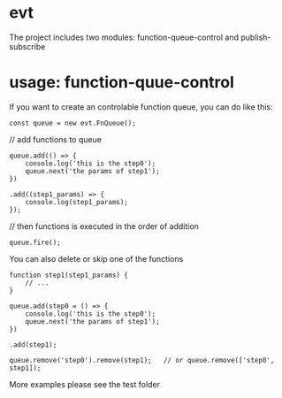 # evt

The project includes two modules: function-queue-control and publish-subscribe

# usage: function-quue-control

If you want to create an controlable function queue, you can do like this:

    const queue = new evt.FnQueue();
  
  // add functions to queue
  
    queue.add(() => {
        console.log('this is the step0');
        queue.next('the params of step1');
    })
    
    .add((step1_params) => {
        console.log(step1_params);
    });
    
 // then functions is executed in the order of addition 
 
    queue.fire();
 
You can also delete or skip one of the functions

    function step1(step1_params) {
        // ...
    }
  
    queue.add(step0 = () => {
        console.log('this is the step0');
        queue.next('the params of step1');
    })
    
    .add(step1);
    
    queue.remove('step0').remove(step1);   // or queue.remove(['step0', step1]);
  
More examples please see the test folder
